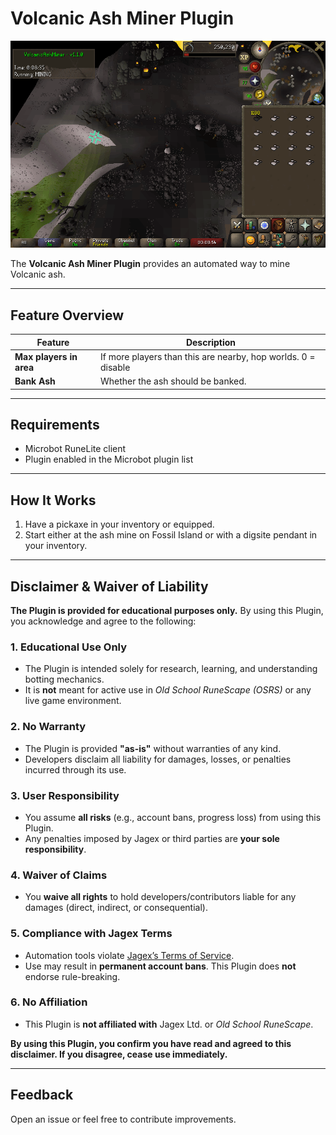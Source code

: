 # Volcanic Ash Miner Plugin

![preview](assets/ash_miner_example.gif)

The **Volcanic Ash Miner Plugin** provides an automated way to mine Volcanic ash.

---

## Feature Overview

| Feature                 | Description                                                   |
|-------------------------|---------------------------------------------------------------|
| **Max players in area** | If more players than this are nearby, hop worlds. 0 = disable |
| **Bank Ash**            | Whether the ash should be banked.                             |

---

## Requirements
- Microbot RuneLite client
- Plugin enabled in the Microbot plugin list

---

## How It Works
1. Have a pickaxe in your inventory or equipped.
2. Start either at the ash mine on Fossil Island or with a digsite pendant in your inventory.

---

## Disclaimer & Waiver of Liability

**The Plugin is provided for educational purposes only.** By using this Plugin, you acknowledge and agree to the following:

### 1. Educational Use Only
- The Plugin is intended solely for research, learning, and understanding botting mechanics.
- It is **not** meant for active use in *Old School RuneScape (OSRS)* or any live game environment.

### 2. No Warranty
- The Plugin is provided **"as-is"** without warranties of any kind.
- Developers disclaim all liability for damages, losses, or penalties incurred through its use.

### 3. User Responsibility
- You assume **all risks** (e.g., account bans, progress loss) from using this Plugin.
- Any penalties imposed by Jagex or third parties are **your sole responsibility**.

### 4. Waiver of Claims
- You **waive all rights** to hold developers/contributors liable for any damages (direct, indirect, or consequential).

### 5. Compliance with Jagex Terms
- Automation tools violate [Jagex’s Terms of Service](https://www.jagex.com/en-GB/terms).
- Use may result in **permanent account bans**. This Plugin does **not** endorse rule-breaking.

### 6. No Affiliation
- This Plugin is **not affiliated with** Jagex Ltd. or *Old School RuneScape*.

**By using this Plugin, you confirm you have read and agreed to this disclaimer. If you disagree, cease use immediately.**

---

## Feedback
Open an issue or feel free to contribute improvements.
